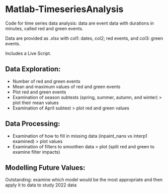 # Matlab-TimeseriesAnalysis
Code for time series data analysis: data are event data with durations in minutes, called red and green events.

Data are provided as .xlsx with col1: dates, col2; red events, and col3: green events.

Includes a Live Script.

## Data Exploration:
- Number of red and green events
- Mean and maximum values of red and green events
- Plot red and green events
- Examination of season subtests (spring, summer, autumn, and winter) > plot their mean values
- Examination of April subtest > plot red and green values

## Data Processing:
- Examination of how to fill in missing data (inpaint_nans vs interp1 examined) > plot values
- Examination of filters to smoothen data > plot (split red and green to examine filter impacts)

## Modelling Future Values:
Outstanding: examine which model would be the most appropriate and then apply it to data to study 2022 data
